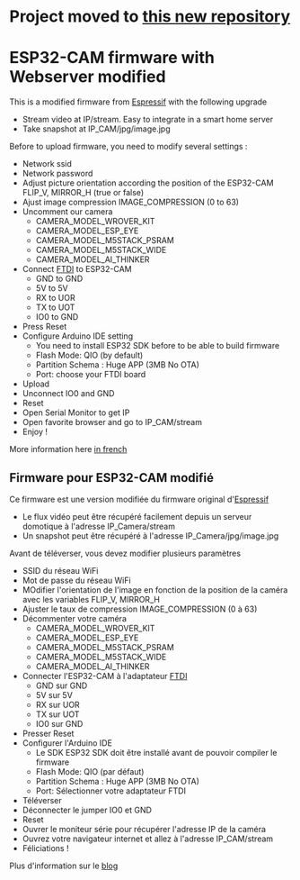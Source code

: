 # Project moved to [this new repository](https://github.com/projetsdiy/ESP32-CAM-Projects)

# ESP32-CAM firmware with Webserver modified
This is a modified firmware from [Espressif](https://github.com/espressif/esp32-camera) with the following upgrade
* Stream video at IP/stream. Easy to integrate in a smart home server
* Take snapshot at IP_CAM/jpg/image.jpg

Before to upload firmware, you need to modify several settings :
* Network ssid
* Network password
* Adjust picture orientation according the position of the ESP32-CAM FLIP_V, MIRROR_H (true or false)
* Ajust image compression IMAGE_COMPRESSION (0 to 63)
* Uncomment our camera
  * CAMERA_MODEL_WROVER_KIT
  * CAMERA_MODEL_ESP_EYE
  * CAMERA_MODEL_M5STACK_PSRAM
  * CAMERA_MODEL_M5STACK_WIDE
  * CAMERA_MODEL_AI_THINKER
* Connect [FTDI](http://s.click.aliexpress.com/e/_d8ldxmV) to ESP32-CAM
  * GND to GND
  * 5V to 5V
  * RX to UOR
  * TX to UOT
  * IO0 to GND
* Press Reset   
* Configure Arduino IDE setting
  * You need to install ESP32 SDK before to be able to build firmware
  * Flash Mode: QIO (by default)
  * Partition Schema : Huge APP (3MB No OTA)
  * Port: choose your FTDI board
* Upload
* Unconnect IO0 and GND
* Reset
* Open Serial Monitor to get IP
* Open favorite browser and go to IP_CAM/stream
* Enjoy !

More information here [in french](https://projetsdiy.fr/esp32-cam-flash-firmware-test-domoticz-jeedom-home-assistant-nextdom-node-red/)

## Firmware pour ESP32-CAM modifié
Ce firmware est une version modifiée du firmware original d'[Espressif](https://github.com/espressif/esp32-camera)
* Le flux vidéo peut être récupéré facilement depuis un serveur domotique à l'adresse IP_Camera/stream
* Un snapshot peut être récupéré à l'adresse IP_Camera/jpg/image.jpg

Avant de téléverser, vous devez modifier plusieurs paramètres 
* SSID du réseau WiFi
* Mot de passe du réseau WiFi
* MOdifier l'orientation de l'image en fonction de la position de la caméra avec les variables FLIP_V, MIRROR_H 
* Ajuster le taux de compression IMAGE_COMPRESSION (0 à 63)
* Décommenter votre caméra
  * CAMERA_MODEL_WROVER_KIT
  * CAMERA_MODEL_ESP_EYE
  * CAMERA_MODEL_M5STACK_PSRAM
  * CAMERA_MODEL_M5STACK_WIDE
  * CAMERA_MODEL_AI_THINKER
* Connecter l'ESP32-CAM à l'adaptateur [FTDI](http://s.click.aliexpress.com/e/_d8ldxmV)
  * GND sur GND
  * 5V sur 5V
  * RX sur UOR
  * TX sur UOT
  * IO0 sur GND
* Presser Reset   
* Configurer l'Arduino IDE 
  * Le SDK ESP32 SDK doit être installé avant de pouvoir compiler le firmware
  * Flash Mode: QIO (par défaut)
  * Partition Schema : Huge APP (3MB No OTA)
  * Port: Sélectionner votre adaptateur FTDI 
* Téléverser
* Déconnecter le jumper IO0 et GND
* Reset
* Ouvrer le moniteur série pour récupérer l'adresse IP de la caméra
* Ouvrez votre navigateur internet et allez à l'adresse IP_CAM/stream
* Féliciations !

Plus d'information sur le [blog](https://projetsdiy.fr/esp32-cam-flash-firmware-test-domoticz-jeedom-home-assistant-nextdom-node-red/)
